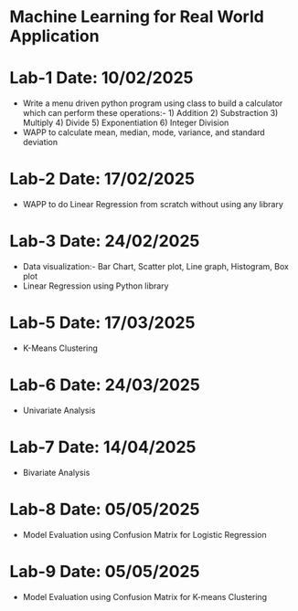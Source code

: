 # Machine Learning for Real World Application

# Lab-1 Date: 10/02/2025
- Write a menu driven python program using class to build a calculator which can perform these operations:- 1) Addition 2) Substraction 3) Multiply 4) Divide 5) Exponentiation 6) Integer Division
- WAPP to calculate mean, median, mode, variance, and standard deviation

# Lab-2 Date: 17/02/2025
- WAPP to do Linear Regression from scratch without using any library

# Lab-3 Date: 24/02/2025
- Data visualization:- Bar Chart, Scatter plot, Line graph, Histogram, Box plot
- Linear Regression using Python library

# Lab-5 Date: 17/03/2025
- K-Means Clustering

# Lab-6 Date: 24/03/2025
- Univariate Analysis

# Lab-7 Date: 14/04/2025
- Bivariate Analysis

# Lab-8 Date: 05/05/2025
- Model Evaluation using Confusion Matrix for Logistic Regression

# Lab-9 Date: 05/05/2025
- Model Evaluation using Confusion Matrix for K-means Clustering